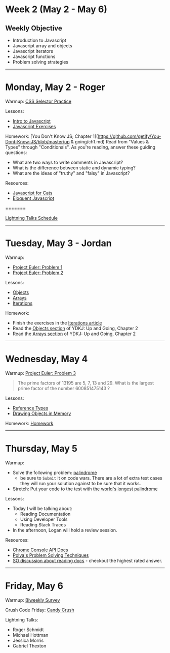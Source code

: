 # Week 2 (May 2 - May 6)
## Weekly Objective

- Introduction to Javascript
- Javascript array and objects
- Javascript iterators
- Javascript functions
- Problem solving strategies

---

# Monday, May 2 - Roger

Warmup: [CSS Selector Practice](http://flukeout.github.io/)

Lessons:
- [Intro to Javascript](https://workbook.galvanize.com/cohorts/68/articles/3082)
- [Javascript Exercises](https://github.com/gSchool/javascript-basic-exercises)

Homework: [You Don't Know JS; Chapter 1](https://github.com/getify/You-Dont-Know-JS/blob/master/up & going/ch1.md) Read from "Values & Types" through "Conditionals". As you're reading, answer these guiding questions:

- What are two ways to write comments in Javascript?
- What is the difference between static and dynamic typing?
- What are the ideas of "truthy" and "falsy" in Javascript?

Resources:
- [Javascript for Cats](http://jsforcats.com/)
- [Eloquent Javascript](http://eloquentjavascript.net/)

=======

[Lightning Talks Schedule](https://docs.google.com/a/galvanize.com/spreadsheets/d/1AcdS91njmg8ETT0wwCUynC-jHQ-c0gW51qq76siGA9Q)

---

# Tuesday, May 3 - Jordan

Warmup:

- [Project Euler: Problem 1](https://projecteuler.net/problem=1)
- [Project Euler: Problem 2](https://projecteuler.net/problem=2)


Lessons:

- [Objects](https://workbook.galvanize.com/cohorts/68/articles/3570)
- [Arrays](https://workbook.galvanize.com/cohorts/68/articles/3569)
- [Iterations](https://workbook.galvanize.com/cohorts/68/articles/3571)

Homework:

- Finish the exercises in the [Iterations article](https://workbook.galvanize.com/cohorts/68/articles/3571)
- Read the [Objects section](https://github.com/getify/You-Dont-Know-JS/blob/master/up%20&%20going/ch2.md#objects) of YDKJ: Up and Going, Chapter 2
- Read the [Arrays section](https://github.com/getify/You-Dont-Know-JS/blob/master/up%20&%20going/ch2.md#arrays) of YDKJ: Up and Going, Chapter 2

---

# Wednesday, May 4

Warmup: [Project Euler: Problem 3](https://projecteuler.net/problem=3)

>The prime factors of 13195 are 5, 7, 13 and 29.
What is the largest prime factor of the number 600851475143 ?


Lessons:

- [Reference Types](https://workbook.galvanize.com/cohorts/68/articles/3572)
- [Drawing Objects in Memory](https://workbook.galvanize.com/cohorts/68/articles/3080)

Homework: [Homework](https://workbook.galvanize.com/cohorts/68/student_dashboard)


---

# Thursday, May 5

Warmup:

- Solve the following problem: [palindrome](http://www.codewars.com/kata/palindrome-for-your-dome)
  - be sure to `Submit` it on code wars. There are a lot of extra test cases they will run your solution against to be sure that it works.
- Stretch: Put your code to the test with [the world's longest palindrome](http://www.dailydot.com/technology/worlds-longest-palindrome-sentence/)

Lessons:

- Today I will be talking about:
  - Reading Documentation
  - Using Developer Tools
  - Reading Stack Traces
- In the afternoon, Logan will hold a review session.


Resources:

- [Chrome Console API Docs](https://developer.chrome.com/devtools/docs/console-api)
- [Polya's Problem Solving Techniques](https://math.berkeley.edu/~gmelvin/polya.pdf)
- [SO discussion about reading docs](http://stackoverflow.com/questions/10925478/how-to-read-api-documentation-for-newbs) - checkout the highest rated answer.

---

# Friday, May 6

Warmup: [Biweekly Survey](https://docs.google.com/forms/d/1XsnxPufkGL24Bnsa_8IxcyJT6-VudP4QC9VqbTbctAw/viewform?usp=send_form)

Crush Code Friday: [Candy Crush](https://github.com/gSchool/ccf-data-structures)

Lightning Talks:
- Roger Schmidt
- Michael Hottman
- Jessica Morris
-	Gabriel Thexton
